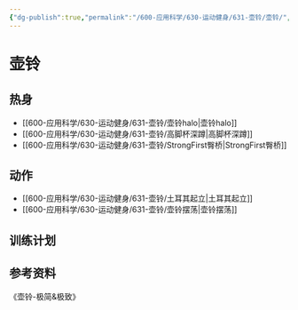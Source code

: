 ```yaml
---
{"dg-publish":true,"permalink":"/600-应用科学/630-运动健身/631-壶铃/壶铃/","tags":["壶铃"],"noteIcon":""}
---
```


# 壶铃
## 热身
- [[600-应用科学/630-运动健身/631-壶铃/壶铃halo\|壶铃halo]]
- [[600-应用科学/630-运动健身/631-壶铃/高脚杯深蹲\|高脚杯深蹲]]
- [[600-应用科学/630-运动健身/631-壶铃/StrongFirst臀桥\|StrongFirst臀桥]]

## 动作
- [[600-应用科学/630-运动健身/631-壶铃/土耳其起立\|土耳其起立]]
- [[600-应用科学/630-运动健身/631-壶铃/壶铃摆荡\|壶铃摆荡]]

## 训练计划




## 参考资料
《壶铃-极简&极致》
